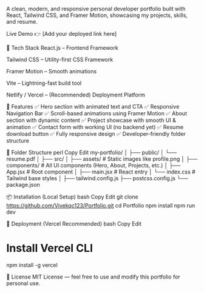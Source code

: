 A clean, modern, and responsive personal developer portfolio built with React, Tailwind CSS, and Framer Motion, showcasing my projects, skills, and resume.

Live Demo 👉 [Add your deployed link here]

🚀 Tech Stack
React.js – Frontend Framework

Tailwind CSS – Utility-first CSS Framework

Framer Motion – Smooth animations

Vite – Lightning-fast build tool

Netlify / Vercel – (Recommended) Deployment Platform

🎯 Features
✅ Hero section with animated text and CTA
✅ Responsive Navigation Bar
✅ Scroll-based animations using Framer Motion
✅ About section with dynamic content
✅ Project showcase with smooth UI & animation
✅ Contact form with working UI (no backend yet)
✅ Resume download button
✅ Fully responsive design
✅ Developer-friendly folder structure

📁 Folder Structure
perl
Copy
Edit
my-portfolio/
│
├── public/
│   └── resume.pdf
│
├── src/
│   ├── assets/           # Static images like profile.png
│   ├── components/       # All UI components (Hero, About, Projects, etc.)
│   ├── App.jsx           # Root component
│   ├── main.jsx          # React entry
│   └── index.css         # Tailwind base styles
│
├── tailwind.config.js
├── postcss.config.js
└── package.json

📦 Installation (Local Setup)
bash
Copy
Edit
git clone https://github.com/Vivekqc123/Portfolio.git
cd Portfolio
npm install
npm run dev

🚀 Deployment (Vercel Recommended)
bash
Copy
Edit
# Install Vercel CLI
npm install -g vercel

📄 License
MIT License — feel free to use and modify this portfolio for personal use.
